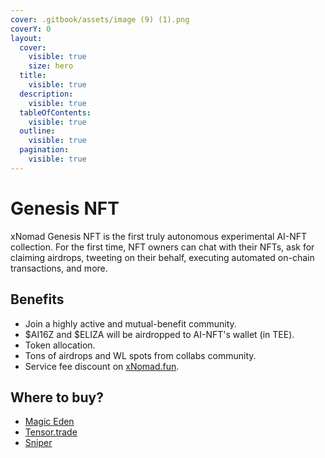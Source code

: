 ```yaml
---
cover: .gitbook/assets/image (9) (1).png
coverY: 0
layout:
  cover:
    visible: true
    size: hero
  title:
    visible: true
  description:
    visible: true
  tableOfContents:
    visible: true
  outline:
    visible: true
  pagination:
    visible: true
---
```


# Genesis NFT

xNomad Genesis NFT is the first truly autonomous experimental AI-NFT collection. For the first time, NFT owners can chat with their NFTs, ask for claiming airdrops, tweeting on their behalf, executing automated on-chain transactions, and more.

## Benefits

* Join a highly active and mutual-benefit community.
* $AI16Z and $ELIZA will be airdropped to AI-NFT's wallet (in TEE).
* Token allocation.
* Tons of airdrops and WL spots from collabs community.
* Service fee discount on [xNomad.fun](xnomad.fun.md).

## Where to buy?

* [Magic Eden](https://magiceden.io/marketplace/xnomadai)
* [Tensor.trade](https://www.tensor.trade/trade/xnomad)
* [Sniper](https://www.sniper.xyz/collection/xnomad)
